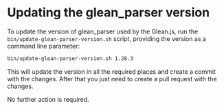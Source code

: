 # Updating the glean_parser version

To update the version of glean_parser used by the Glean.js, run the `bin/update-glean-parser-version.sh` script, providing the version as a command line parameter:

```bash
bin/update-glean-parser-version.sh 1.28.3
```

This will update the version in all the required places and create a commit with the changes. After that you just need to create a pull request with the changes.

No further action is required.
